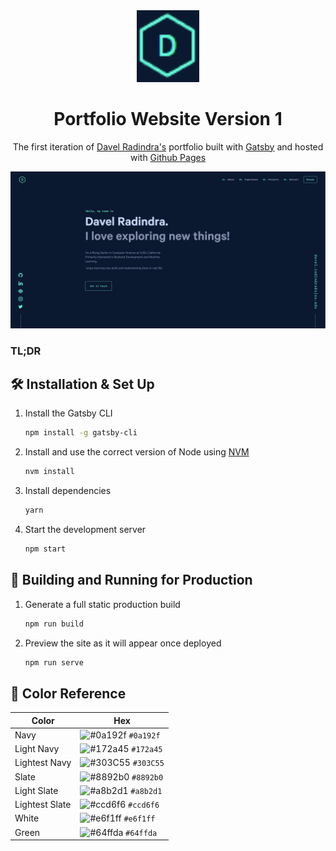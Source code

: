 <div align="center">
  <img alt="Logo" src="https://github.com/DavelRad/portfolio/blob/source/src/images/logo.png" width="100" />
</div>
<h1 align="center">
  Portfolio Website Version 1
</h1>
<p align="center">
  The first iteration of <a href="https://yashitanamdeo.github.io/" target="_blank">Davel Radindra's</a> portfolio built with <a href="https://www.gatsbyjs.org/" target="_blank">Gatsby</a> and hosted with <a href="https://pages.github.com/" target="_blank">Github Pages</a>
</p>
<!-- <p align="center">
  Previous iterations:
  <a href="https://github.com/chandrikadeb7/chandrikadeb7.github.io-v1" target="_blank">Version 1</a>
</p> -->

<div align="center">
  <img alt="Demo" src="https://github.com/DavelRad/portfolio/blob/source/src/images/demo.png" />
</div>

### TL;DR

## 🛠 Installation & Set Up

1. Install the Gatsby CLI

   ```sh
   npm install -g gatsby-cli
   ```

2. Install and use the correct version of Node using [NVM](https://github.com/nvm-sh/nvm)

   ```sh
   nvm install
   ```

3. Install dependencies

   ```sh
   yarn
   ```

4. Start the development server

   ```sh
   npm start
   ```

## 🚀 Building and Running for Production

1. Generate a full static production build

   ```sh
   npm run build
   ```

1. Preview the site as it will appear once deployed

   ```sh
   npm run serve
   ```

## 🎨 Color Reference

| Color          | Hex                                                                |
| -------------- | ------------------------------------------------------------------ |
| Navy           | ![#0a192f](https://via.placeholder.com/10/0a192f?text=+) `#0a192f` |
| Light Navy     | ![#172a45](https://via.placeholder.com/10/0a192f?text=+) `#172a45` |
| Lightest Navy  | ![#303C55](https://via.placeholder.com/10/303C55?text=+) `#303C55` |
| Slate          | ![#8892b0](https://via.placeholder.com/10/8892b0?text=+) `#8892b0` |
| Light Slate    | ![#a8b2d1](https://via.placeholder.com/10/a8b2d1?text=+) `#a8b2d1` |
| Lightest Slate | ![#ccd6f6](https://via.placeholder.com/10/ccd6f6?text=+) `#ccd6f6` |
| White          | ![#e6f1ff](https://via.placeholder.com/10/e6f1ff?text=+) `#e6f1ff` |
| Green          | ![#64ffda](https://via.placeholder.com/10/64ffda?text=+) `#64ffda` |
